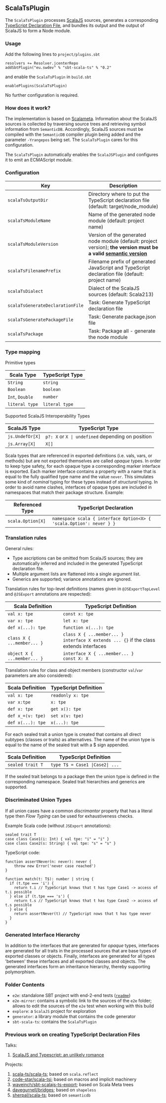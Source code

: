 ## ScalaTsPlugin

The `ScalaTsPlugin` processes [ScalaJS](https://www.scala-js.org/) sources, generates a corresponding [TypeScript Declaration File](https://www.typescriptlang.org/docs/handbook/declaration-files/introduction.html), and bundles its output and the output of ScalaJS to form a Node module.

### Usage

Add the following lines to `project/plugins.sbt`

```
resolvers += Resolver.jcenterRepo
addSbtPlugin("eu.swdev" % "sbt-scala-ts" % "0.2"
```

and enable the `ScalaTsPlugin` in `build.sbt`

```
enablePlugins(ScalaTsPlugin)
```
 
No further configuration is required. 

### How does it work?

The implementation is based on [Scalameta](https://scalameta.org/). Information about the ScalaJS sources is collected by traversing source trees and retrieving symbol information from `SemanticDB`. Accordingly, ScalaJS sources must be compiled with the `SemanticDB` compiler plugin being added and the parameter `-Yrangepos` being set. The `ScalaTsPlugin` cares for this configuration.

The `ScalaTsPlugin` automatically enables the `ScalaJSPlugin` and configures it to emit an ECMAScript module.

### Configuration

| Key | Description |
| --- | --- |
| `scalaTsOutputDir` | Directory where to put the TypeScript declaration file (default: target/node_module) |
| `scalaTsModuleName` | Name of the generated node module (default: project name) |
| `scalaTsModuleVersion` | Version of the generated node module (default: project version); **the version must be a valid [semantic version](https://docs.npmjs.com/about-semantic-versioning)**  |
| `scalaTsFilenamePrefix` | Filename prefix of generated JavaScript and TypeScript declaration file (default: project name) |
| `scalaTsDialect` | Dialect of the ScalaJS sources (default: Scala213) |
| `scalaTsGenerateDeclarationFile` | Task: Generate TypeScript declaration file |
| `scalaTsGeneratePackageFile` | Task: Generate package.json file |
| `scalaTsPackage` | Task: Package all - generate the node module |

### Type mapping

Primitive types

| Scala Type | TypeScript Type |
| --- | --- |
| `String` | `string` |
| `Boolean` | `boolean` |
| `Int`, `Double` | `number` |
| `literal type` | `literal type` |

Supported ScalaJS Interoperability Types

| ScalaJS Type | TypeScript Type |
| --- | --- |
| `js.UndefOr[X]` | `p?: X` or `X `<code>&#124;</code>` undefined` depending on position |
| `js.Array[X]` | `X[]` |

Scala types that are referenced in exported definitions (i.e. vals, vars, or methods) but are not exported themselves are called _opaque_ types. In order to keep type safety, for each opaque type a corresponding marker interface is exported. Each marker interface contains a property with a name that is equal to the fully qualified type name and the value `never`. This simulates some kind of _nominal_ typing for these types instead of _structural_ typing. In order to avoid name clashes, interfaces of opaque types are included in namespaces that match their package structure. Example:

| Referenced Type | TypeScript Declaration |
| --- | --- |
| `scala.Option[X]` | `namespace scala { interface Option<X> { 'scala.Option': never } }`
 

### Translation rules

General rules:
- Type ascriptions can be omitted from ScalaJS sources; they are automatically inferred and included in the generated TypeScript declaration file.
- Multiple argument lists are flattened into a single argument list.
- Generics are supported; variance annotations are ignored.

Translation rules for top-level definitions (names given in `@JSExportTopLevel` and `@JSExport` annotations are respected):

| Scala Definition | TypeScript Definition |
| --- | --- |
| `val x: tpe` | `const x: tpe` | 
| `var x: tpe` | `let x: tpe` |
| `def x(...): tpe` | `function x(...): tpe` |
| `class X { ...member... }` | `class X { ...member... }`<br>`interface X extends ... {}` if the class extends interfaces |
| `object X { ...member... }` | `interface X { ...member... }`<br>`const X: X` | 


Translation rules for class and object members (constructor `val`/`var` parameters are also considered):

| Scala Definition | TypeScript Definition |
| --- | --- |
| `val x: tpe` | `readonly x: tpe` | 
| `var x:tpe` | `x: tpe` |
| `def x: tpe` | `get x(): tpe` |
| `def x_=(v: tpe)` | `set x(v: tpe)` |
| `def x(...): tpe` | `x(...): tpe` |

For each sealed trait a union type is created that contains all direct subtypes (classes or traits) as alternatives. The name of the union type is equal to the name of the sealed trait with a $ sign appended.

| Scala Definition | TypeScript Definition |
| --- | --- |
| `sealed trait T` | `type T$ = Case1 `<code>&#124;</code>` Case2 `<code>&#124;</code>` ...`

If the sealed trait belongs to a package then the union type is defined in the corresponding namespace. Sealed trait hierarchies and generics are supported.

### Discriminated Union Types

If all union cases have a common _discrimantor_ property that has a literal type then _Flow Typing_ can be used for exhaustiveness checks.

Example Scala code (without `JSExport` annotations):

```
sealed trait T
case class Case1(i: Int) { val tpe: "i" = "i" }
case class Case2(s: String) { val tpe: "s" = "s" }
```

TypeScript code:

```
function assertNever(n: never): never {
    throw new Error('never case reached')
}

function match(t: T$): number | string {
  if (t.tpe === 'i') {
    return t.i // TypeScript knows that t has type Case1 -> access of t.i possible
  } else if (t.tpe === 's') {
    return t.s // TypeScript knows that t has type Case2 -> access of t.s possible
  } else {
    return assertNever(t) // TypeScript nows that t has type never
  }
}
```

### Generated Interface Hierarchy

In addition to the interfaces that are generated for _opaque_ types, interfaces are generated for all traits in the processed sources that are base types of exported classes or objects. Finally, interfaces are generated for all types 'between' these interfaces and all exported classes and objects. The generated interfaces form an inheritance hierarchy, thereby supporting polymorphism.

### Folder Contents

- `e2e`: standalone SBT project with end-2-end tests ([`readme`](e2e/readme.md))
- `e2e-mirror`: contains a symbolic link to the sources of the `e2e` folder; allows to edit the sources of the `e2e` test when working with this build
- `explore`: a `ScalaJS` project for exploration
- `generator`: a library module that contains the code generator
- `sbt-scala-ts`: contains the `ScalaTsPlugin`

### Previous work on creating TypeScript Declaration Files

Talks:

1. [ScalaJS and Typescript: an unlikely romance](https://www.youtube.com/watch?v=KTiU6SglU4s)

Projects:

1. [scala-ts/scala-ts](https://github.com/scala-ts/scala-ts);  based on `scala.reflect`
1. [code-star/scala-tsi](https://github.com/code-star/scala-tsi); based on macros and implicit machinery
1. [waveinch/sbt-scalajs-ts-export](https://github.com/waveinch/sbt-scalajs-ts-export); based on Scala Meta trees
1. [davegurnell/bridges](https://github.com/davegurnell/bridges); based on `shapeless`
1. [sherpal/scala-ts](https://github.com/sherpal/scala-ts); based on `semanticdb`

